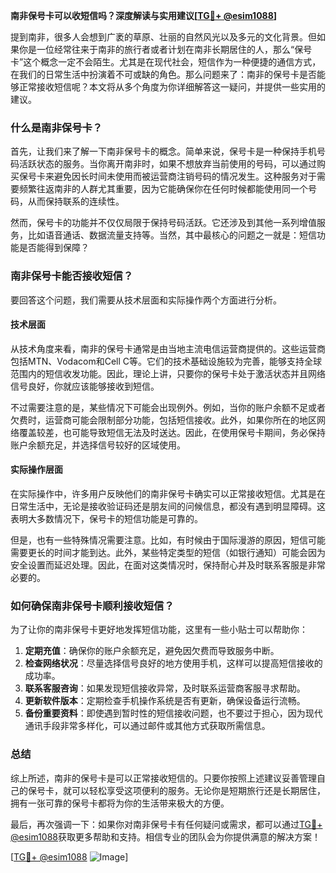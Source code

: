 **南非保号卡可以收短信吗？深度解读与实用建议[[TG💪+ @esim1088](https://t.me/s/esim1088)]**

提到南非，很多人会想到广袤的草原、壮丽的自然风光以及多元的文化背景。但如果你是一位经常往来于南非的旅行者或者计划在南非长期居住的人，那么“保号卡”这个概念一定不会陌生。尤其是在现代社会，短信作为一种便捷的通信方式，在我们的日常生活中扮演着不可或缺的角色。那么问题来了：南非的保号卡是否能够正常接收短信呢？本文将从多个角度为你详细解答这一疑问，并提供一些实用的建议。

### 什么是南非保号卡？

首先，让我们来了解一下南非保号卡的概念。简单来说，保号卡是一种保持手机号码活跃状态的服务。当你离开南非时，如果不想放弃当前使用的号码，可以通过购买保号卡来避免因长时间未使用而被运营商注销号码的情况发生。这种服务对于需要频繁往返南非的人群尤其重要，因为它能确保你在任何时候都能使用同一个号码，从而保持联系的连续性。

然而，保号卡的功能并不仅仅局限于保持号码活跃。它还涉及到其他一系列增值服务，比如语音通话、数据流量支持等。当然，其中最核心的问题之一就是：短信功能是否能得到保障？

### 南非保号卡能否接收短信？

要回答这个问题，我们需要从技术层面和实际操作两个方面进行分析。

#### 技术层面

从技术角度来看，南非的保号卡通常是由当地主流电信运营商提供的。这些运营商包括MTN、Vodacom和Cell C等。它们的技术基础设施较为完善，能够支持全球范围内的短信收发功能。因此，理论上讲，只要你的保号卡处于激活状态并且网络信号良好，你就应该能够接收到短信。

不过需要注意的是，某些情况下可能会出现例外。例如，当你的账户余额不足或者欠费时，运营商可能会限制部分功能，包括短信接收。此外，如果你所在的地区网络覆盖较差，也可能导致短信无法及时送达。因此，在使用保号卡期间，务必保持账户余额充足，并选择信号较好的区域使用。

#### 实际操作层面

在实际操作中，许多用户反映他们的南非保号卡确实可以正常接收短信。尤其是在日常生活中，无论是接收验证码还是朋友间的问候信息，都没有遇到明显障碍。这表明大多数情况下，保号卡的短信功能是可靠的。

但是，也有一些特殊情况需要注意。比如，有时候由于国际漫游的原因，短信可能需要更长的时间才能到达。此外，某些特定类型的短信（如银行通知）可能会因为安全设置而延迟处理。因此，在面对这类情况时，保持耐心并及时联系客服是非常必要的。

### 如何确保南非保号卡顺利接收短信？

为了让你的南非保号卡更好地发挥短信功能，这里有一些小贴士可以帮助你：

1. **定期充值**：确保你的账户余额充足，避免因欠费而导致服务中断。
2. **检查网络状况**：尽量选择信号良好的地方使用手机，这样可以提高短信接收的成功率。
3. **联系客服咨询**：如果发现短信接收异常，及时联系运营商客服寻求帮助。
4. **更新软件版本**：定期检查手机操作系统是否有更新，确保设备运行流畅。
5. **备份重要资料**：即使遇到暂时性的短信接收问题，也不要过于担心，因为现代通讯手段非常多样化，可以通过邮件或其他方式获取所需信息。

### 总结

综上所述，南非的保号卡是可以正常接收短信的。只要你按照上述建议妥善管理自己的保号卡，就可以轻松享受这项便利的服务。无论你是短期旅行还是长期居住，拥有一张可靠的保号卡都将为你的生活带来极大的方便。

最后，再次强调一下：如果你对南非保号卡有任何疑问或需求，都可以通过[TG💪+ @esim1088](https://t.me/s/esim1088)获取更多帮助和支持。相信专业的团队会为你提供满意的解决方案！

[[TG💪+ @esim1088](https://t.me/s/esim1088) ![Image](https://i.postimg.cc/4NQfJmqS/Snipaste-2025-05-13-00-14-12.png)]